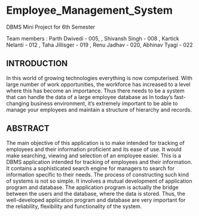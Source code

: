 # Employee_Management_System
DBMS Mini Project for 6th Semester

Team members : Parth Dwivedi - 005, , Shivansh Singh - 008 , Kartick Nelanti - 012 , Taha Jillisger - 019 , Renu Jadhav - 020, Abhinav Tyagi - 022

## INTRODUCTION

In this world of growing technologies everything is now computerised. With large number of work opportunities, the workforce has increased to a level where this has become an importance. Thus there needs to be a system that can handle the data of a large employee database as In today’s fast-changing business environment, it’s extremely important to be able to manage your employees and maintain a structure of hierarchy and records.
 

## ABSTRACT

The main objective of this application is to make intended for tracking of employees and their information proficient and its ease of use. It would make searching, viewing and selection of an employee easier. This is a DBMS application intended for tracking of employees and their information. It contains a sophisticated search engine for managers to search for information specific to their needs. The process of constructing such kind of systems is not so simple. It involves a mutual development of application program and database. The application program is actually the bridge between the users and the database, where the data is stored. Thus, the well-developed application program and database are very important for the reliability, flexibility and functionality of the system.  
